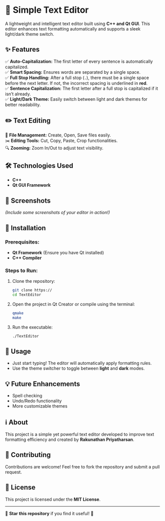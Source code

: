 # 📝 Simple Text Editor

A lightweight and intelligent text editor built using **C++ and Qt GUI**. This editor enhances text formatting automatically and supports a sleek light/dark theme switch.

## ✨ Features

✅ **Auto-Capitalization:** The first letter of every sentence is automatically capitalized.  
✅ **Smart Spacing:** Ensures words are separated by a single space.  
✅ **Full Stop Handling:** After a full stop (`.`), there must be a single space before the next letter. If not, the incorrect spacing is underlined in **red**.  
✅ **Sentence Capitalization:** The first letter after a full stop is capitalized if it isn’t already.  
✅ **Light/Dark Theme:** Easily switch between light and dark themes for better readability.  

## ✏️ Text Editing

📂 **File Management:** Create, Open, Save files easily.  
✂️ **Editing Tools:** Cut, Copy, Paste, Crop functionalities.  
🔍 **Zooming:** Zoom In/Out to adjust text visibility.  

## 🛠 Technologies Used
- **C++**
- **Qt GUI Framework**

## 📸 Screenshots
_(Include some screenshots of your editor in action!)_

## 🚀 Installation

### Prerequisites:
- **Qt Framework** (Ensure you have Qt installed)
- **C++ Compiler**

### Steps to Run:
1. Clone the repository:
   ```bash
   git clone https://
   cd TextEditor
   ```
2. Open the project in Qt Creator or compile using the terminal:
   ```bash
   qmake
   make
   ```
3. Run the executable:
   ```bash
   ./TextEditor
   ```

## 📌 Usage
- Just start typing! The editor will automatically apply formatting rules.
- Use the theme switcher to toggle between **light** and **dark** modes.

## 💡 Future Enhancements
- Spell checking
- Undo/Redo functionality
- More customizable themes

## ℹ️ About
This project is a simple yet powerful text editor developed to improve text formatting efficiency and created by **Rakunathan Priyatharsan**.

## 🤝 Contributing
Contributions are welcome! Feel free to fork the repository and submit a pull request.

## 📜 License
This project is licensed under the **MIT License**.

---
🌟 **Star this repository** if you find it useful! 🚀

